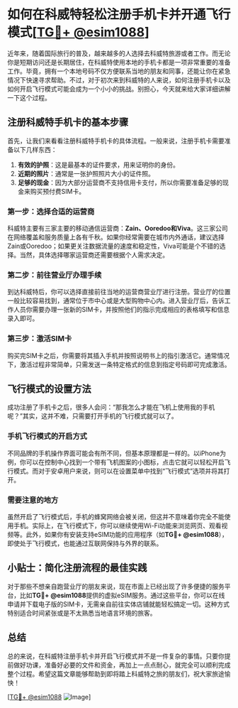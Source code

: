 # 如何在科威特轻松注册手机卡并开通飞行模式[[TG💪+ @esim1088](https://t.me/s/esim1088)]

近年来，随着国际旅行的普及，越来越多的人选择去科威特旅游或者工作。而无论你是短期访问还是长期居住，在科威特使用本地的手机卡都是一项非常重要的准备工作。毕竟，拥有一个本地号码不仅方便联系当地的朋友和同事，还能让你在紧急情况下快速寻求帮助。不过，对于初次来到科威特的人来说，如何注册手机卡以及如何开启飞行模式可能会成为一个小小的挑战。别担心，今天就来给大家详细讲解一下这个过程。

## 注册科威特手机卡的基本步骤

首先，让我们来看看注册科威特手机卡的具体流程。一般来说，注册手机卡需要准备以下几样东西：

1. **有效的护照**：这是最基本的证件要求，用来证明你的身份。
2. **近期的照片**：通常是一张护照照片大小的证件照。
3. **足够的现金**：因为大部分运营商不支持信用卡支付，所以你需要准备足够的现金来购买预付费SIM卡。

### 第一步：选择合适的运营商

科威特主要有三家主要的移动通信运营商：**Zain、Ooredoo和Viva**。这三家公司在网络覆盖和服务质量上各有千秋。如果你经常需要在城市内外通话，建议选择Zain或Ooredoo；如果更关注数据流量的速度和稳定性，Viva可能是个不错的选择。当然，具体选择哪家运营商还需要根据个人需求决定。

### 第二步：前往营业厅办理手续

到达科威特后，你可以选择直接前往当地的运营商营业厅进行注册。营业厅的位置一般比较容易找到，通常位于市中心或是大型购物中心内。进入营业厅后，告诉工作人员你需要办理一张新的SIM卡，并按照他们的指示完成相应的表格填写和信息录入即可。

### 第三步：激活SIM卡

购买完SIM卡之后，你需要将其插入手机并按照说明书上的指引激活它。通常情况下，激活过程非常简单，只需发送一条特定格式的信息到指定号码即可完成激活。

## 飞行模式的设置方法

成功注册了手机卡之后，很多人会问：“那我怎么才能在飞机上使用我的手机呢？”其实，这并不难，只需要打开手机的飞行模式就可以了。

### 手机飞行模式的开启方式

不同品牌的手机操作界面可能会有所不同，但基本原理都是一样的。以iPhone为例，你可以在控制中心找到一个带有飞机图案的小图标，点击它就可以轻松开启飞行模式。而对于安卓用户来说，则可以在设置菜单中找到“飞行模式”选项并将其打开。

### 需要注意的地方

虽然开启了飞行模式后，手机的蜂窝网络会被关闭，但这并不意味着你完全不能使用手机。实际上，在飞行模式下，你可以继续使用Wi-Fi功能来浏览网页、观看视频等。此外，如果你有安装支持eSIM功能的应用程序（如**TG💪+ @esim1088**），即使处于飞行模式，也能通过互联网保持与外界的联系。

## 小贴士：简化注册流程的最佳实践

对于那些不想亲自跑营业厅的朋友来说，现在市面上已经出现了许多便捷的服务平台，比如**TG💪+ @esim1088**提供的虚拟eSIM服务。通过这些平台，你可以在线申请并下载电子版的SIM卡，无需亲自前往实体店铺就能轻松搞定一切。这种方式特别适合时间紧张或是不太熟悉当地语言环境的旅客。

## 总结

总的来说，在科威特注册手机卡并开启飞行模式并不是一件复杂的事情。只要你提前做好功课，准备好必要的文件和资金，再加上一点点耐心，就完全可以顺利完成整个过程。希望这篇文章能够帮助到即将踏上科威特之旅的朋友们，祝大家旅途愉快！

[[TG💪+ @esim1088](https://t.me/s/esim1088) ![Image](https://i.postimg.cc/4NQfJmqS/Snipaste-2025-05-13-00-14-12.png)]